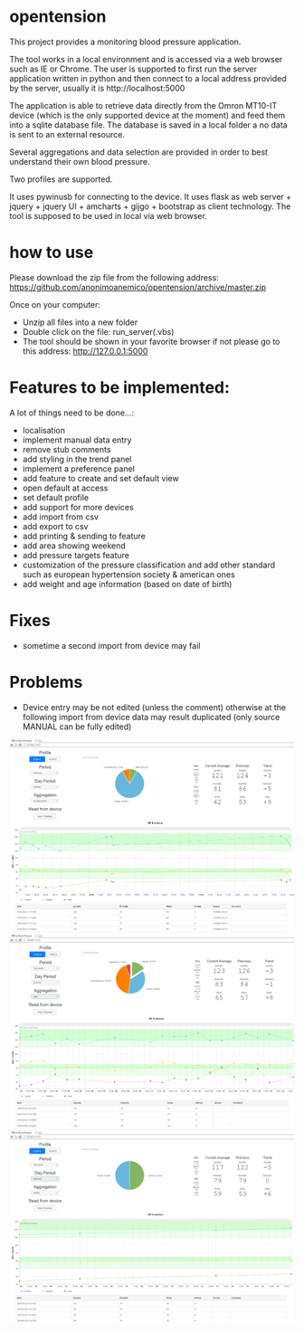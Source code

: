# opentension
This project provides a monitoring blood pressure application.

The tool works in a local environment and is accessed via a web browser such as IE or Chrome.
The user is supported to first run the server application written in python and then connect to a local address provided by the server, usually it is http://localhost:5000

The application is able to retrieve data directly from the Omron MT10-IT device (which is the only supported device at the moment) and feed them into a sqlite database file.
The database is saved in a local folder a no data is sent to an external resource.

Several aggregations and data selection are provided in order to best understand their own blood pressure.

Two profiles are supported.

It uses pywinusb for connecting to the device.
It uses flask as web server + jquery + jquery UI + amcharts + gijgo + bootstrap as client technology.
The tool is supposed to be used in local via web browser.

# how to use
Please download the zip file from the following address:
https://github.com/anonimoanemico/opentension/archive/master.zip

Once on your computer:
- Unzip all files into a new folder
- Double click on the file: run_server(.vbs)
- The tool should be shown in your favorite browser if not please go to this address: http://127.0.0.1:5000


# Features to be implemented:
A lot of things need to be done...:
  - localisation
  - implement manual data entry
  - remove stub comments
  - add styling in the trend panel
  - implement a preference panel
  - add feature to create and set default view
  - open default at access
  - set default profile
  - add support for more devices
  - add import from csv
  - add export to csv
  - add printing & sending to feature
  - add area showing weekend 
  - add pressure targets feature
  - customization of the pressure classification and add other standard such as european hypertension society & american ones
  - add weight and age information (based on date of birth)
  
# Fixes
  - sometime a second import from device may fail

# Problems
  - Device entry may be not edited (unless the comment) otherwise at the following import from device data may result duplicated (only source MANUAL can be fully edited)
  

![main window](https://raw.githubusercontent.com/anonimoanemico/opentension/master/previews/screen1.png)
![aggregation](https://raw.githubusercontent.com/anonimoanemico/opentension/master/previews/screen2.png)
![day period](https://raw.githubusercontent.com/anonimoanemico/opentension/master/previews/screen3.png)


